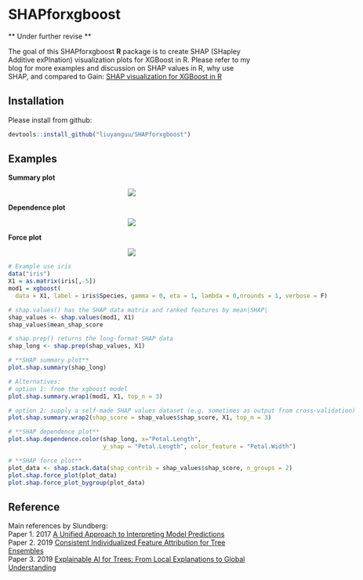 # SHAPforxgboost

** Under further revise **

<!-- badges: start -->
<!-- badges: end -->

The goal of this SHAPforxgboost **R** package is to create SHAP (SHapley Additive exPlnation) visualization plots for XGBoost in R. Please refer to my blog for more examples and discussion on SHAP values in R, why use SHAP, and compared to Gain: 
[SHAP visualization for XGBoost in R](https://liuyanguu.github.io/post/2019/07/18/visualization-of-shap-for-xgboost/)


## Installation

Please install from github:
``` r
devtools::install_github("liuyanguu/SHAPforxgboost")
```

## Examples

**Summary plot**
<p align="center">
  <img src = "https://liuyanguu.github.io/post/2019-07-18-visualization-of-shap-for-xgboost_files/figure-html/unnamed-chunk-8-1.png"/>
</p>

**Dependence plot**
<p align="center">
  <img src = "https://liuyanguu.github.io/post/2019-07-18-visualization-of-shap-for-xgboost_files/figure-html/unnamed-chunk-11-1.png"/>
</p>

**Force plot**
<p align="center">
  <img src = "https://liuyanguu.github.io/post/2019-07-18-visualization-of-shap-for-xgboost_files/figure-html/unnamed-chunk-7-1.png/>
</p>


```r
# Example use iris
data("iris")
X1 = as.matrix(iris[,-5])
mod1 = xgboost(
  data = X1, label = iris$Species, gamma = 0, eta = 1, lambda = 0,nrounds = 1, verbose = F)

# shap.values() has the SHAP data matrix and ranked features by mean|SHAP|
shap_values <- shap.values(mod1, X1)
shap_values$mean_shap_score

# shap.prep() returns the long-format SHAP data
shap_long <- shap.prep(shap_values, X1)

# **SHAP summary plot**
plot.shap.summary(shap_long)

# Alternatives:
# option 1: from the xgboost model
plot.shap.summary.wrap1(mod1, X1, top_n = 3)

# option 2: supply a self-made SHAP values dataset (e.g. sometimes as output from cross-validation)
plot.shap.summary.wrap2(shap_score = shap_values$shap_score, X1, top_n = 3)

# **SHAP dependence plot**
plot.shap.dependence.color(shap_long, x="Petal.Length",
                           y_shap = "Petal.Length", color_feature = "Petal.Width")

# **SHAP force plot**
plot_data <- shap.stack.data(shap_contrib = shap_values$shap_score, n_groups = 2)
plot.shap.force_plot(plot_data)
plot.shap.force_plot_bygroup(plot_data)
```


## Reference
Main references by Slundberg:  
Paper 1. 2017 [A Unified Approach to Interpreting Model Predictions](https://arxiv.org/abs/1705.07874)  
Paper 2. 2019 [Consistent Individualized Feature Attribution for Tree
Ensembles](https://arxiv.org/abs/1802.03888)  
Paper 3. 2019 [Explainable AI for Trees: From Local Explanations to Global Understanding](https://arxiv.org/abs/1905.04610)
